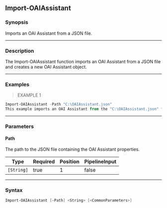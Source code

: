Import-OAIAssistant
-------------------

### Synopsis
Imports an OAI Assistant from a JSON file.

---

### Description

The Import-OAIAssistant function imports an OAI Assistant from a JSON file and creates a new OAI Assistant object.

---

### Examples
> EXAMPLE 1

```PowerShell
Import-OAIAssistant -Path "C:\OAIAssistant.json"
This example imports an OAI Assistant from the "C:\OAIAssistant.json" file.
```

---

### Parameters
#### **Path**
The path to the JSON file containing the OAI Assistant properties.

|Type      |Required|Position|PipelineInput|
|----------|--------|--------|-------------|
|`[String]`|true    |1       |false        |

---

### Syntax
```PowerShell
Import-OAIAssistant [-Path] <String> [<CommonParameters>]
```
